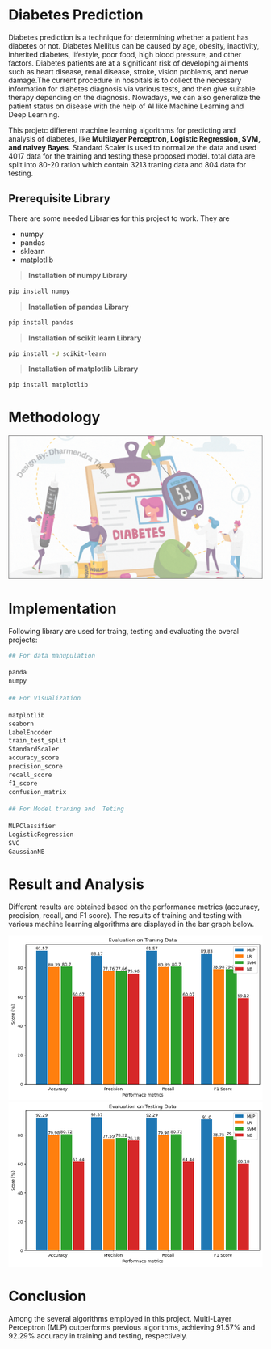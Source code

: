 # Diabetes Prediction

Diabetes prediction is a technique for determining whether a patient has diabetes or not. Diabetes Mellitus can be caused by age, obesity, inactivity, inherited diabetes, lifestyle, poor food, high blood pressure, and other factors. Diabetes patients are at a significant risk of developing ailments such as heart disease, renal disease, stroke, vision problems, and nerve damage.The current procedure in hospitals is to collect the necessary information for diabetes diagnosis via various tests, and then give suitable therapy depending on the diagnosis. Nowadays, we can also generalize the patient status on disease with the help of AI like Machine Learning and Deep Learning. 

This projetc different machine learning algorithms for predicting and analysis of diabetes, like **Multilayer Perceptron, Logistic Regression, SVM, and naivey Bayes**. Standard Scaler is used to normalize the data and used 4017 data for the training and testing these proposed model. total data are split into 80-20 ration which contain 3213 traning data and 804 data for testing.


## Prerequisite Library

There are some needed Libraries for this project to work. They are 

- numpy
- pandas
- sklearn
- matplotlib

> **Installation of numpy Library**
```bash
pip install numpy
```
> **Installation of pandas Library**
```bash
pip install pandas

```
> **Installation of scikit learn Library**
```bash
pip install -U scikit-learn
```
> **Installation of matplotlib Library**
```bash
pip install matplotlib
```
# Methodology

![Diabetes Predction System](./img/Diabetes.gif)

# Implementation
Following library are used for traing, testing and evaluating the overal projects:

```bash
## For data manupulation

panda
numpy

## For Visualization

matplotlib
seaborn
LabelEncoder 
train_test_split 
StandardScaler 
accuracy_score 
precision_score  
recall_score  
f1_score 
confusion_matrix 

## For Model traning and  Teting

MLPClassifier
LogisticRegression
SVC
GaussianNB

```

# Result and Analysis
Different results are obtained based on the performance metrics (accuracy, precision, recall, and F1 score).  The results of training and testing with various machine learning algorithms are displayed in the bar graph below.

![Evaluation on Traning Data](./img/image.png)
![Evaluation on Traning Data](./img/image-1.png)

# Conclusion 
Among the several algorithms employed in this project.  Multi-Layer Perceptron (MLP) outperforms previous algorithms, achieving 91.57% and 92.29% accuracy in training and testing, respectively.

